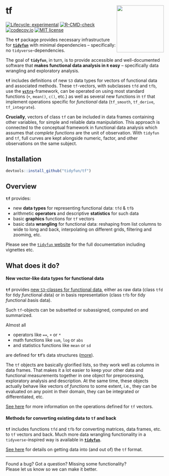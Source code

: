 
<!-- README.md is generated from README.Rmd. Please edit that file -->

# tf <img src="https://github.com/tidyfun/tidyfun/blob/master/README_files/figures/tidyfun_hex.gif?raw=true" align="right" height = "150" />

<!-- badges: start -->

[![Lifecycle:
experimental](https://img.shields.io/badge/lifecycle-experimental-orange.svg)](https://www.tidyverse.org/lifecycle/#experimental)
[![R-CMD-check](https://github.com/tidyfun/tf/workflows/R-CMD-check/badge.svg)](https://github.com/tidyfun/tf/actions)
[![codecov.io](https://codecov.io/github/tidyfun/tf/coverage.svg?branch=main)](https://codecov.io/github/tidyfun/tf/branch/main)
[![MIT
license](http://img.shields.io/badge/license-MIT-brightgreen.svg)](https://opensource.org/licenses/MIT)
<!-- badges: end -->

The **`tf`** package provides necessary infrastructure for
[**`tidyfun`**](https://tidyfun.github.io/tidyfun) with minimal
dependencies – specifically: no `tidyverse`-dependencies.

The goal of **`tidyfun`**, in turn, is to provide accessible and
well-documented software that **makes functional data analysis in `R`
easy** – specifically data wrangling and exploratory analysis.

**`tf`** includes definitions of new `S3` data types for vectors of
functional data and associated methods. These `tf`-vectors, with
subclasses `tfd` and `tfb`, use the
[**`vctrs`**](https://vctrs.r-lib.org/)-framework, can be operated on
using most standard functions (`+`, `mean()`, `c()`, etc.) as well as
several new functions in `tf` that implement operations specific for
*functional* data (`tf_smooth`, `tf_derive`, `tf_integrate`).

**Crucially**, vectors of class `tf` can be included in data frames
containing other variables, for simple and reliable data manipulation.
This approach is connected to the conceptual framework in functional
data analysis which assumes that *complete functions* are the unit of
observation. With `tidyfun` and `tf`, full curves are kept alongside
numeric, factor, and other observations on the same subject.

## Installation

``` r
devtools::install_github("tidyfun/tf")
```

## Overview

**`tf`** provides:

-   new **data types** for representing functional data: `tfd` & `tfb`
-   arithmetic **operators** and descriptive **statistics** for such
    data
-   basic **graphics** functions for `tf` vectors
-   basic data **wrangling** for functional data: reshaping from list
    columns to wide to long and back, interpolating on different grids,
    filtering and zooming, etc.

Please see the [`tidyfun` website](https://tidyfun.github.io/tidyfun)
for the full documentation including vignettes etc.

## What does it do?

#### New vector-like data types for functional data

**`tf`** provides [new `S3`-classes for functional
data](https://tidyfun.github.io/tidyfun/reference/index.html#section-tf-sub-classes-constructors-converters),
either as raw data (class `tfd` for *t*idy *f*unctional *d*ata) or in
basis representation (class `tfb` for *t*idy *f*unctional *b*asis data).

Such `tf`-objects can be subsetted or subassigned, computed on and
summarized.

Almost all

-   operators like `==`, `+` or `*`
-   math functions like `sum`, `log` or `abs`
-   and statistics functions like `mean` or `sd`

are defined for **`tf`**’s data structures
([more](https://tidyfun.github.io/tidyfun/reference/index.html#section-arithmetic-logical-and-summary-functions)).

The `tf` objects are basically glorified lists, so they work well as
columns in data frames. That makes it a lot easier to keep your other
data and functional measurements together in one object for
preprocessing, exploratory analysis and description. At the same time,
these objects actually behave like vectors of *functions* to some
extent, i.e., they can be evaluated on any point in their domain, they
can be integrated or differentiated, etc.

[See
here](https://tidyfun.github.io/tidyfun/articles/x01_tf_Vectors.html)
for more information on the operations defined for `tf` vectors.

#### Methods for converting existing data to `tf` and back

**`tf`** includes functions `tfd` and `tfb` for converting matrices,
data frames, etc. to `tf` vectors and back. Much more data wrangling
functionality in a `tidyverse`-inspired way is available in
[**`tidyfun`**](https://tidyfun.github.io/tidyfun).

[See
here](https://tidyfun.github.io/tidyfun/articles/x02_Conversion.html)
for details on getting data into (and out of) the `tf` format.

------------------------------------------------------------------------

Found a bug? Got a question? Missing some functionality?  
Please let us know so we can make it better.
